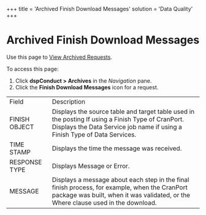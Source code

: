 +++
title = 'Archived Finish Download Messages'
solution = 'Data Quality'
+++

# Archived Finish Download Messages

<div class="use">

Use this page to [View Archived
Requests](../Use_Cases/View_Archived_Requests_DGE.htm).

</div>

To access this page:

1.  Click <span style="font-weight: bold;">dspConduct \> Archives</span>
    in the <span style="font-style: italic;">Navigation</span> pane.
2.  Click the <span style="font-weight: bold;">Finish Download
    Messages</span> icon for a
request.

|               |                                                                                                                                                                                    |
| ------------- | ---------------------------------------------------------------------------------------------------------------------------------------------------------------------------------- |
| Field         | Description                                                                                                                                                                        |
| FINISH OBJECT | Displays the source table and target table used in the posting If using a Finish Type of CranPort. Displays the Data Service job name if using a Finish Type of Data Services.     |
| TIME STAMP    | Displays the time the message was received.                                                                                                                                        |
| RESPONSE TYPE | Displays Message or Error.                                                                                                                                                         |
| MESSAGE       | Displays a message about each step in the final finish process, for example, when the CranPort package was built, when it was validated, or the Where clause used in the download. |
